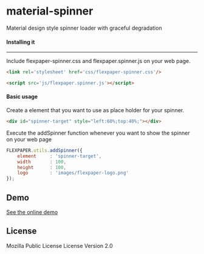 # material-spinner
Material design style spinner loader with graceful degradation

#### Installing it
-------------------
Include flexpaper-spinner.css and flexpaper.spinner.js on your web page.<br/>

```html
<link rel='stylesheet' href='css/flexpaper-spinner.css'/>

<script src='js/flexpaper.spinner.js'></script>
```

#### Basic usage
Create a element that you want to use as place holder for your spinner.
```html
<div id="spinner-target" style="left:60%;top:40%;"></div>
```
Execute the addSpinner function whenever you want to show the spinner on your web page
```js
FLEXPAPER.utils.addSpinner({
    element     : 'spinner-target',
    width       : 100,
    height      : 100,
    logo        : 'images/flexpaper-logo.png'
});
```

Demo
-------------------
[See the online demo](http://flexpaper.github.io/material-spinner/)

License
-------------------
Mozilla Public License License Version 2.0